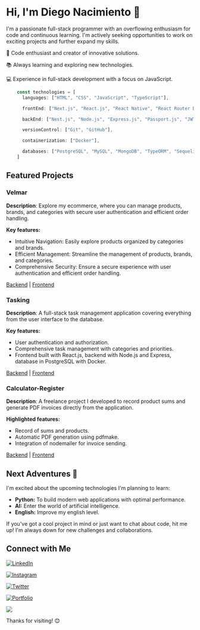 # Hi, I'm Diego Nacimiento 🤙 

I'm a passionate full-stack programmer with an overflowing enthusiasm for code and continuous learning. I'm actively seeking opportunities to work on exciting projects and further expand my skills.

🚀 Code enthusiast and creator of innovative solutions.

📚 Always learning and exploring new technologies.

💻 Experience in full-stack development with a focus on JavaScript.

```js
    const technologies = [
      languages: ["HTML", "CSS", "JavaScript", "TypeScript"],

      frontEnd: ["Next.js", "React.js", "React Native", "React Router Dom V6", "React Navigation"],

      backEnd: ["Nest.js", "Node.js", "Express.js", "Passport.js", "JWT"],

      versionControl: ["Git", "GitHub"],

      containerization: ["Docker"],

      databases: ["PostgreSQL", "MySQL", "MongoDB", "TypeORM", "Sequelize"],
    ]
```

## Featured Projects
### Velmar
**Description**: Explore my ecommerce, where you can manage products, brands, and categories with secure user authentication and efficient order handling.

**Key features:**
- Intuitive Navigation: Easily explore products organized by categories and brands.
- Efficient Management: Streamline the management of products, brands, and categories.
- Comprehensive Security: Ensure a secure experience with user authentication and efficient order handling.

[Backend](https://github.com/diegonacimiento/velmar-backend) | [Frontend](https://github.com/diegonacimiento/velmar-frontend)

### Tasking
**Description**: A full-stack task management application covering everything from the user interface to the database.

**Key features:**
- User authentication and authorization.
- Comprehensive task management with categories and priorities.
- Frontend built with React.js, backend with Node.js and Express, database in PostgreSQL with Docker.

[Backend](https://github.com/diegonacimiento/tasking-backend) | [Frontend](https://github.com/diegonacimiento/tasking-frontend)

### Calculator-Register
**Description**: A freelance project I developed to record product sums and generate PDF invoices directly from the application.

**Highlighted features:**
- Record of sums and products.
- Automatic PDF generation using pdfmake.
- Integration of nodemailer for invoice sending.

[Backend](https://github.com/diegonacimiento/send-email) | [Frontend](https://github.com/diegonacimiento/calculator-register)

## Next Adventures 🚀
I'm excited about the upcoming technologies I'm planning to learn:

- **Python:** To build modern web applications with optimal performance.
- **AI:** Enter the world of artificial intelligence.
- **English:** Improve my english level.

If you've got a cool project in mind or just want to chat about code, hit me up! I'm always down for new challenges and collaborations.

## Connect with Me

 [![LinkedIn](https://img.shields.io/badge/LinkedIn-Connect-blue?style=for-the-badge&logo=linkedin)](www.linkedin.com/in/diego-nacimiento-01b2b025a)

 [![Instagram](https://img.shields.io/badge/Instagram-Follow-E4405F?style=for-the-badge&logo=instagram)](https://www.instagram.com/diegonacimiento)
 
 [![Twitter](https://img.shields.io/badge/Twitter-Follow-1DA1F2?style=for-the-badge&logo=twitter)](https://twitter.com/diegonac23)
 
[![Portfolio](https://img.shields.io/badge/Portolio-Visit%20Me-brightgreen?style=for-the-badge&logo)](https://portfolio-diegonacimiento.vercel.app)

![](https://img.shields.io/github/followers/diegonacimiento?style=social)

Thanks for visiting! 😊
